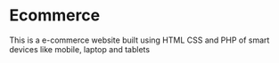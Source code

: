 # Ecommerce
This is a e-commerce website built using HTML CSS and PHP of smart devices like mobile, laptop and tablets
